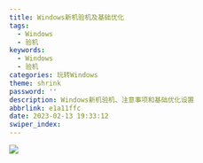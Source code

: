 ```yaml
---
title: Windows新机验机及基础优化
tags:
  - Windows
  - 验机
keywords:
  - Windows
  - 验机
categories: 玩转Windows
theme: shrink
password: ''
description: Windows新机验机、注意事项和基础优化设置
abbrlink: e1a11ffc
date: 2023-02-13 19:33:12
swiper_index:
---
```



![](https://s2.loli.net/2022/11/24/siMAqL1Zewz3QlJ.webp)